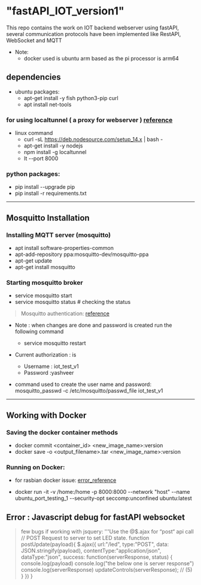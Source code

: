 # "fastAPI_IOT_version1"

This repo contains the work on IOT backend webserver using fastAPI,
several communication protocols have been implemented like RestAPI, WebSocket and MQTT

* Note:
    -  docker used is ubuntu arm based as the pi processor is arm64


## dependencies 
* ubuntu packages:
    - apt-get install -y fish python3-pip curl
    - apt install net-tools

### for using localtunnel ( a proxy for webserver ) [reference](https://localtunnel.github.io/www/)
* linux command
    - curl -sL https://deb.nodesource.com/setup_14.x | bash - 
    - apt-get install -y nodejs
    - npm install -g localtunnel
    - lt --port 8000

### python packages:
- pip install --upgrade pip
- pip install -r requirements.txt

-----

## Mosquitto Installation

### Installing MQTT server (mosquitto)
- apt install software-properties-common
- apt-add-repository ppa:mosquitto-dev/mosquitto-ppa
- apt-get update
- apt-get install mosquitto

### Starting mosquitto broker
- service mosquitto start
- service mosquitto status # checking the status

> Mosquitto authentication: [reference](https://www.youtube.com/watch?v=AsDHEDbyLfg)
* Note : when changes are done and password is created run the following command
    - service mosquitto restart

* Current authorization : is
    - Username : iot_test_v1
    - Password :yashveer

* command used to create the user name and password: 
mosquitto_passwd -c /etc/mosquitto/passwd_file iot_test_v1

---
## Working with Docker
### Saving the docker container methods
- docker commit <container_id> <new_image_name>:version<number>
- docker save -o <output_filename>.tar <new_image_name>:version<number>

### Running on Docker:

* for rasbian docker issue: [error_reference](https://askubuntu.com/questions/1263284/apt-update-throws-signature-error-in-ubuntu-20-04-container-on-arm)

- docker run -it -v /home:/home -p 8000:8000 --network "host" --name ubuntu_port_testing_1 --security-opt seccomp:unconfined ubuntu:latest



## Error : Javascript debug for fastAPI websocket

> few bugs if working with jsquery:
'''Use the @$.ajax for “post“ api call
   // POST Request to server to set LED state.
   function postUpdate(payload){
       $.ajax({
           url:"/led",
           type:"POST",
           data: JSON.stringify(payload),
           contentType:"application/json",
           dataType:"json",
           success: function(serverResponse, status) {
           console.log(payload)
           console.log("the below one is server response")
           console.log(serverResponse)
           updateControls(serverResponse);                                    // (5)
       }
   })
   }
